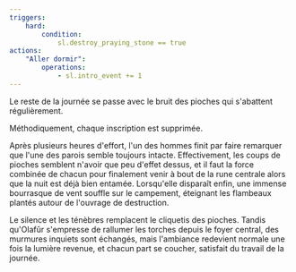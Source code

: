 ```yaml
---
triggers:
    hard:
        condition:
            sl.destroy_praying_stone == true
actions:
    "Aller dormir":
        operations:
            - sl.intro_event += 1
---
```


Le reste de la journée se passe avec le bruit des pioches qui s'abattent régulièrement.

Méthodiquement, chaque inscription est supprimée.

Après plusieurs heures d'effort, l'un des hommes finit par faire remarquer que l'une des parois semble toujours intacte. Effectivement, les coups de pioches semblent n'avoir que peu d'effet dessus, et il faut la force combinée de chacun pour finalement venir à bout de la rune centrale alors que la nuit est déjà bien entamée.
Lorsqu'elle disparaît enfin, une immense bourrasque de vent souffle sur le campement, éteignant les flambeaux plantés autour de l'ouvrage de destruction.

Le silence et les ténèbres remplacent le cliquetis des pioches. Tandis qu'Olafûr s'empresse de rallumer les torches depuis le foyer central, des murmures inquiets sont échangés, mais l'ambiance redevient normale une fois la lumière revenue, et chacun part se coucher, satisfait du travail de la journée.
